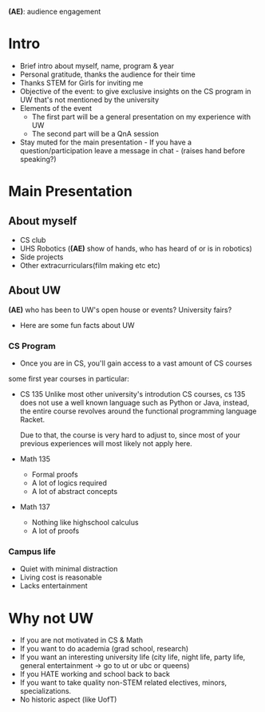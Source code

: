 **(AE)**: audience engagement

# Intro
- Brief intro about myself, name, program & year
- Personal gratitude, thanks the audience for their time
- Thanks STEM for Girls for inviting me
- Objective of the event: to give exclusive insights on the CS program in UW that's not mentioned by the university
- Elements of the event
	- The first part will be a general presentation on my experience with UW
	- The second part will be a QnA session
- Stay muted for the main presentation
		- If you have a question/participation leave a message in chat
		- (raises hand before speaking?)

# Main Presentation
## About myself
-	CS club
-	UHS Robotics  (**(AE)** show of hands, who has heard of or is in robotics)
-	Side projects
-	Other extracurriculars(film making etc etc)

## About UW
**(AE)** who has been to UW's open house or events? University fairs?
- Here are some fun facts about UW
### CS Program
- Once you are in CS, you'll gain access to a vast amount of CS courses

some first year courses in particular:
-	CS 135
	Unlike most other university's introdution CS courses, cs 135 does not use a well known language such as Python or Java, instead, the entire course revolves around the functional programming language Racket.
	
	Due to that, the course is very hard to adjust to, since most of your previous experiences will most likely not apply here.
	
-	Math 135
	- Formal proofs
	- A lot of logics required
	- A lot of abstract concepts
-	Math 137
	-	Nothing like highschool calculus
	-	A lot of proofs

### Campus life
-	Quiet with minimal distraction
-	Living cost is reasonable
-	Lacks entertainment 

# Why not UW
-	If you are not motivated in CS & Math 
-	If you want to do academia (grad school, research)
-	If you want an interesting university life (city life, night life, party life, general entertainment -> go to ut or ubc or queens)
-	If you HATE working and school back to back
-	If you want to take quality non-STEM related electives, minors, specializations.
-	No historic aspect (like UofT)